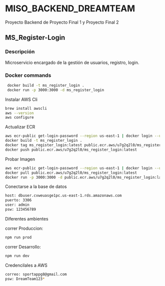# MISO_BACKEND_DREAMTEAM
Proyecto Backend de Proyecto Final 1 y Proyecto Final 2

## MS_Register-Login

### Descripción

Microservicio encargado de la gestión de usuarios, registro, login.

### Docker commands

```bash
 docker build -t ms_register_login .
 docker run -p 3000:3000 -d ms_register_login
```

Instalar AWS Cli

```bash
brew install awscli
aws --version
aws configure
```

Actualizar ECR

```bash
aws ecr-public get-login-password --region us-east-1 | docker login --username AWS --password-stdin public.ecr.aws/u7g2q2l0
docker build -t ms_register_login .
docker tag ms_register_login:latest public.ecr.aws/u7g2q2l0/ms_register_login:latest
docker push public.ecr.aws/u7g2q2l0/ms_register_login:latest
```

Probar Imagen

```bash
aws ecr-public get-login-password --region us-east-1 | docker login --username AWS --password-stdin public.ecr.aws/u7g2q2l0
docker pull public.ecr.aws/u7g2q2l0/ms_register_login:latest
docker run -p 3000:3000 -d public.ecr.aws/u7g2q2l0/ms_register_login:latest
```

Conectarse a la base de datos

```bash
host: dbuser.cvweuasge1pc.us-east-1.rds.amazonaws.com
puerto: 3306
user: admin
psw: 123456789
```

Diferentes ambientes

correr Produccion:

```bash
npm run prod
```

correr Desarrollo:

```bash
npm run dev
```

Credencilales a AWS

```bash
correo: sportappg8@gmail.com
psw: DreamTeam123*
```
